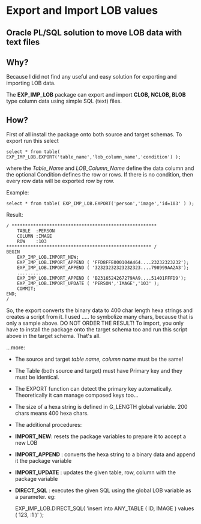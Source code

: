 
# Export and Import LOB values

## Oracle PL/SQL solution to move LOB data with text files

## Why?

Because I did not find any useful and easy solution for exporting and importing LOB data.
 
The **EXP_IMP_LOB** package can export and import **CLOB, NCLOB, BLOB** type column data using simple SQL (text) files.

## How?

First of all install the package onto both source and target schemas.
To export run this select

    select * from table( EXP_IMP_LOB.EXPORT('table_name','lob_column_name','condition') );

where the *Table_Name* and *LOB_Column_Name* define the data column and the optional Condition defines the row or rows. 
If there is no condition, then every row data will be exported row by row.
    
Example:

    select * from table( EXP_IMP_LOB.EXPORT('person','image','id=103' ) );

Result:

    / ******************************************************
        TABLE  :PERSON
        COLUMN :IMAGE
        ROW    :103
    ****************************************************** /
    BEGIN
        EXP_IMP_LOB.IMPORT_NEW;
        EXP_IMP_LOB.IMPORT_APPEND ( 'FFD8FFE000104A464....23232323232');
        EXP_IMP_LOB.IMPORT_APPEND ( '32323232323232323....798999AA2A3');
        .........
        EXP_IMP_LOB.IMPORT_APPEND ( 'B2316524267279AA9....51401FFFD9');
        EXP_IMP_LOB.IMPORT_UPDATE ( 'PERSON','IMAGE','103' ); 
        COMMIT;
    END;
    /   
 
So, the export converts the binary data to 400 char length hexa strings and creates a script from it.
I used ..... to symbolize many chars, because that is only a sample above.
DO NOT ORDER THE RESULT!
To import, you only have to install the package onto the target schema too and run this script above in the target schema.
That's all.

...more:

* The source and target *table name, column name* must be the same!
* The Table (both source and target) must have Primary key and they must be identical.
* The EXPORT function can detect the primary key automatically. Theoretically it can manage composed keys too...
* The size of a hexa string is defined in G_LENGTH global variable. 200 chars means 400 hexa chars.
* The additional procedures:
* **IMPORT_NEW**: resets the package variables to prepare it to accept a new LOB
* **IMPORT_APPEND** : converts the hexa string to a binary data and append it the package variable
* **IMPORT_UPDATE** : updates the given table, row, column with the package variable
* **DIRECT_SQL** : executes the given SQL using the global LOB variable as a parameter. eg:     

    EXP_IMP_LOB.DIRECT_SQL( 'insert into ANY_TABLE ( ID, IMAGE ) values ( 123, :1 )' ); 
                    
